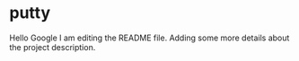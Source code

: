 # putty
Hello Google
I am editing the README file. Adding some more details about the project description.
